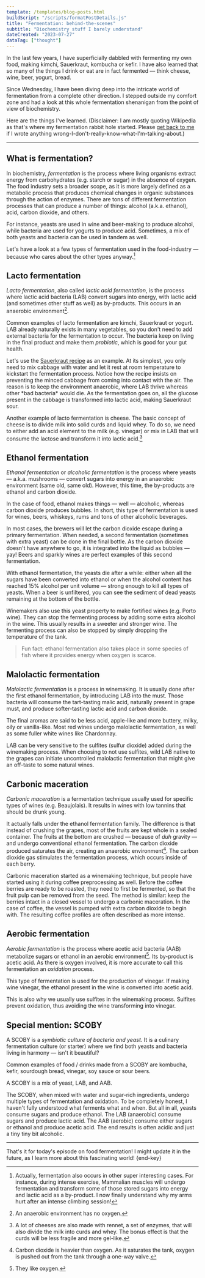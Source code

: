 ```yaml
---
template: /templates/blog-posts.html
buildScript: "/scripts/formatPostDetails.js"
title: "Fermentation: behind-the-scenes"
subtitle: "Biochemistry stuff I barely understand"
dateCreated: "2023-07-27"
dataTag: ["thought"]
---
```


In the last few years, I have superficially dabbled with fermenting my own food, making kimchi, Sauerkraut, kombucha or kefir. I have also learned that so many of the things I drink or eat are in fact fermented — think cheese, wine, beer, yogurt, bread.

Since Wednesday, I have been diving deep into the intricate world of fermentation from a complete other direction. I stepped outside my comfort zone and had a look at this whole fermentation shenanigan from the point of view of biochemistry.

Here are the things I've learned. <span class="subtle">(Disclaimer: I am mostly quoting Wikipedia as that's where my fermentation rabbit hole started. Please <a href="/about#contact">get back to me</a> if I wrote anything wrong-I-don't-really-know-what-I'm-talking-about.)</span>

---

## What is fermentation?

In biochemistry, _fermentation_ is the process where living organisms extract energy from carbohydrates (e.g. starch or sugar) in the absence of oxygen. The food industry sets a broader scope, as it is more largely defined as a metabolic process that produces chemical changes in organic substances through the action of enzymes. There are tons of different fermentation processes that can produce a number of things: alcohol (a.k.a. ethanol), acid, carbon dioxide, and others.

For instance, yeasts are used in wine and beer-making to produce alcohol, while bacteria are used for yogurts to produce acid. Sometimes, a mix of both yeasts and bacteria can be used in tandem as well.

Let's have a look at a few types of fermentation used in the food-industry — because who cares about the other types anyway.[^1]

[^1]: Actually, fermentation also occurs in other super interesting cases. For instance, during intense exercise, Mammalian muscles will undergo fermentation and transform some of those stored sugars into energy and lactic acid as a by-product. I now finally understand why my arms hurt after an intense climbing session!

## Lacto fermentation

_Lacto fermentation_, also called _lactic acid fermentation_, is the process where lactic acid bacteria (LAB) convert sugars into energy, with lactic acid (and sometimes other stuff as well) as by-products. This occurs in an anaerobic environment[^2].

Common examples of lacto fermentation are kimchi, Sauerkraut or yogurt. LAB already naturally exists in many vegetables, so you don't need to add external bacteria for the fermentation to occur. The bacteria keep on living in the final product and make them _probiotic_, which is good for your gut health.

Let's use the [Sauerkraut recipe](/recipes/german-sauerkraut/) as an example. At its simplest, you only need to mix cabbage with water and let it rest at room temperature to kickstart the fermentation process. Notice how the recipe insists on preventing the minced cabbage from coming into contact with the air. The reason is to keep the environment anaerobic, where LAB thrive whereas other \*bad bacteria\* would die. As the fermentation goes on, all the glucose present in the cabbage is transformed into lactic acid, making Sauerkraut sour.

Another example of lacto fermentation is cheese. The basic concept of cheese is to divide milk into solid curds and liquid whey. To do so, we need to either add an acid element to the milk (e.g. vinegar) or mix in LAB that will consume the lactose and transform it into lactic acid.[^3]

[^2]: An anaerobic environment has no oxygen.
[^3]: A lot of cheeses are also made with rennet, a set of enzymes, that will also divide the milk into curds and whey. The bonus effect is that the curds will be less fragile and more gel-like.

## Ethanol fermentation

_Ethanol fermentation_ or _alcoholic fermentation_ is the process where yeasts — a.k.a. mushrooms — convert sugars into energy in an anaerobic environment (same old, same old). However, this time, the by-products are ethanol and carbon dioxide.

In the case of food, ethanol makes things — well — alcoholic, whereas carbon dioxide produces bubbles. In short, this type of fermentation is used for wines, beers, whiskeys, rums and tons of other alcoholic beverages.

In most cases, the brewers will let the carbon dioxide escape during a primary fermentation. When needed, a second fermentation (sometimes with extra yeast) can be done in the final bottle. As the carbon dioxide doesn't have anywhere to go, it is integrated into the liquid as bubbles — yay! Beers and sparkly wines are perfect examples of this second fermentation.

With ethanol fermentation, the yeasts die after a while: either when all the sugars have been converted into ethanol or when the alcohol content has reached 15% alcohol per unit volume — strong enough to kill all types of yeasts. When a beer is unfiltered, you can see the sediment of dead yeasts remaining at the bottom of the bottle.

Winemakers also use this yeast property to make fortified wines (e.g. Porto wine). They can stop the fermenting process by adding some extra alcohol in the wine. This usually results in a sweeter and stronger wine. The fermenting process can also be stopped by simply dropping the temperature of the tank.

> Fun fact: ethanol fermentation also takes place in some species of fish where it provides energy when oxygen is scarce.

## Malolactic fermentation

_Malolactic fermentation_ is a process in winemaking. It is usually done after the first ethanol fermentation, by introducing LAB into the must. Those bacteria will consume the tart-tasting malic acid, naturally present in grape must, and produce softer-tasting lactic acid and carbon dioxide.

The final aromas are said to be less acid, apple-like and more buttery, milky, oily or vanilla-like. Most red wines undergo malolactic fermentation, as well as some fuller white wines like Chardonnay.

LAB can be very sensitive to the sulfites (sulfur dioxide) added during the winemaking process. When choosing to not use sulfites, wild LAB native to the grapes can initiate uncontrolled malolactic fermentation that might give an off-taste to some natural wines.

## Carbonic maceration

_Carbonic maceration_ is a fermentation technique usually used for specific types of wines (e.g. Beaujolais). It results in wines with low tannins that should be drunk young.

It actually falls under the ethanol fermentation family. The difference is that instead of crushing the grapes, most of the fruits are kept whole in a sealed container. The fruits at the bottom are crushed­ — because of _duh_ gravity — and undergo conventional ethanol fermentation. The carbon dioxide produced saturates the air, creating an anaerobic environment[^4]. The carbon dioxide gas stimulates the fermentation process, which occurs inside of each berry.

Carbonic maceration started as a winemaking technique, but people have started using it during coffee preprocessing as well. Before the coffee berries are ready to be roasted, they need to first be fermented, so that the fruit pulp can be removed from the seed. The method is similar: keep the berries intact in a closed vessel to undergo a carbonic maceration. In the case of coffee, the vessel is pumped with extra carbon dioxide to begin with. The resulting coffee profiles are often described as more intense.

[^4]: Carbon dioxide is heavier than oxygen. As it saturates the tank, oxygen is pushed out from the tank through a one-way valve.

## Aerobic fermentation

_Aerobic fermentation_ is the process where acetic acid bacteria (AAB) metabolize sugars or ethanol in an aerobic environment[^5]. Its by-product is acetic acid. As there is oxygen involved, it is more accurate to call this fermentation an _oxidation_ process.

This type of fermentation is used for the production of vinegar. If making wine vinegar, the ethanol present in the wine is converted into acetic acid.

This is also why we usually use sulfites in the winemaking process. Sulfites prevent oxidation, thus avoiding the wine transforming into vinegar.

[^5]: They like oxygen.

## Special mention: SCOBY

A SCOBY is a _symbiotic culture of bacteria and yeast_. It is a culinary fermentation culture (or starter) where we find both yeasts and bacteria living in harmony — isn't it beautiful?

Common examples of food / drinks made from a SCOBY are kombucha, kefir, sourdough bread, vinegar, soy sauce or sour beers.

A SCOBY is a mix of yeast, LAB, and AAB.

The SCOBY, when mixed with water and sugar-rich ingredients, undergo multiple types of fermentation and oxidation. To be completely honest, I haven't fully understood what ferments what and when. But all in all, yeasts consume sugars and produce ethanol. The LAB (anaerobic) consume sugars and produce lactic acid. The AAB (aerobic) consume either sugars or ethanol and produce acetic acid. The end results is often acidic and just a tiny tiny bit alcoholic.

---

That's it for today's episode on food fermentation! I might update it in the future, as I learn more about this fascinating world! {end-key}
